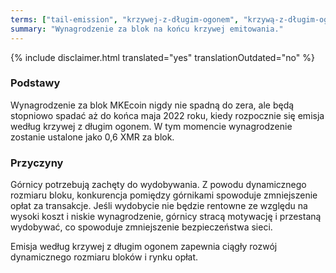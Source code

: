 ```yaml
---
terms: ["tail-emission", "krzywej-z-długim-ogonem", "krzywą-z-długim-ogonem", "krzywa-z-długim-ogonem"]
summary: "Wynagrodzenie za blok na końcu krzywej emitowania."
---
```


{% include disclaimer.html translated="yes" translationOutdated="no" %}
### Podstawy

Wynagrodzenie za blok MKEcoin nigdy nie spadną do zera, ale będą stopniowo spadać aż do końca maja 2022 roku, kiedy rozpocznie się emisja według krzywej z długim ogonem. W tym momencie wynagrodzenie zostanie ustalone jako 0,6 XMR za blok.

### Przyczyny

Górnicy potrzebują zachęty do wydobywania. Z powodu dynamicznego rozmiaru bloku, konkurencja pomiędzy górnikami spowoduje zmniejszenie opłat za transakcje. Jeśli wydobycie nie będzie rentowne ze względu na wysoki koszt i niskie wynagrodzenie, górnicy stracą motywację i przestaną wydobywać, co spowoduje zmniejszenie bezpieczeństwa sieci.

Emisja według krzywej z długim ogonem zapewnia ciągły rozwój dynamicznego rozmiaru bloków i rynku opłat.
